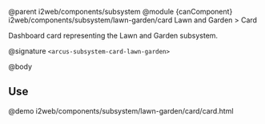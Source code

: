 @parent i2web/components/subsystem
@module {canComponent} i2web/components/subsystem/lawn-garden/card Lawn and Garden > Card

Dashboard card representing the Lawn and Garden subsystem.

@signature `<arcus-subsystem-card-lawn-garden>`

@body

## Use

@demo i2web/components/subsystem/lawn-garden/card/card.html